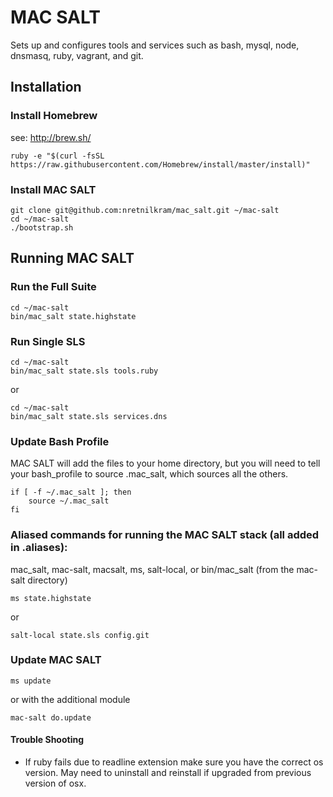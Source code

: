 # MAC SALT

Sets up and configures tools and services such as bash, mysql, node, dnsmasq, ruby, vagrant, and git.

## Installation


### Install Homebrew

see: http://brew.sh/

```
ruby -e "$(curl -fsSL https://raw.githubusercontent.com/Homebrew/install/master/install)"
```


### Install MAC SALT

```
git clone git@github.com:nretnilkram/mac_salt.git ~/mac-salt
cd ~/mac-salt
./bootstrap.sh
```


## Running MAC SALT

### Run the Full Suite

```
cd ~/mac-salt
bin/mac_salt state.highstate
```


### Run Single SLS

```
cd ~/mac-salt
bin/mac_salt state.sls tools.ruby
```
or

```
cd ~/mac-salt
bin/mac_salt state.sls services.dns
```


### Update Bash Profile

MAC SALT will add the files to your home directory, but you will need to tell your bash_profile to source .mac_salt, which sources all the others.

```
if [ -f ~/.mac_salt ]; then
	source ~/.mac_salt
fi
```


### Aliased commands for running the MAC SALT stack (all added in .aliases):
mac_salt, mac-salt, macsalt, ms, salt-local, or bin/mac_salt (from the mac-salt directory)

```
ms state.highstate
```
or
```
salt-local state.sls config.git
```


### Update MAC SALT

```
ms update
```
or with the additional module
```
mac-salt do.update
```


#### Trouble Shooting
- If ruby fails due to readline extension make sure you have the correct os version. May need to uninstall and reinstall if upgraded from previous version of osx.

